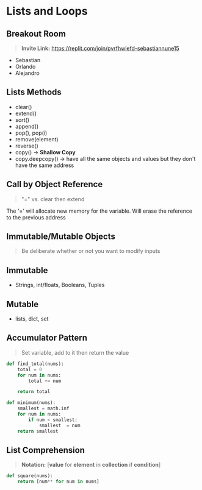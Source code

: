 # Lists and Loops

## Breakout Room

> **Invite Link:** https://replit.com/join/pvrfhwlefd-sebastiannune15

- Sebastian
- Orlando
- Alejandro

## Lists Methods

- clear()
- extend()
- sort()
- append()
- pop(), pop(i)
- remove(element)
- reverse()
- copy() -> **Shallow Copy**
- copy.deepcopy() -> have all the same objects and values but they don't have the same address

## Call by Object Reference

> "=" vs. clear then extend

The '=' will allocate new memory for the variable. Will erase the reference to the previous address

## Immutable/Mutable Objects

> Be deliberate whether or not you want to modify inputs

## Immutable

- Strings, int/floats, Booleans, Tuples

## Mutable

- lists, dict, set

## Accumulator Pattern

> Set variable, add to it then return the value

```python
def find_total(nums):
    total = 0
    for num in nums:
        total += num

    return total
```

```python
def minimum(nums):
    smallest = math.inf
    for num in nums:
        if num < smallest:
            smallest  = num
    return smallest
```

## List Comprehension

> **Notation:** [**value** for **element** in **collection** if **condition**]

```python
def square(nums):
    return [num** for num in nums]
```
